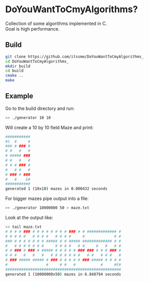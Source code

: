 # DoYouWantToCmyAlgorithms?

Collection of some algorithms implemented in C. <br>
Goal is high performance.

## Build

```bash
git clone https://github.com/itssme/DoYouWantToCmyAlgorithms_
cd DoYouWantToCmyAlgorithms_
mkdir build
cd build
cmake ..
make
```

## Example

Go to the build directory and run:
```bash
>> ./generator 10 10
```

Will create a 10 by 10 field Maze and print:

```bash
###########
#S  #     #
### # ### #
# #   #   #
# ##### ###
# #   #   #
# # # ### #
#   # #   #
# ### # ###
#   #    E#
###########
generated 1 (10x10) mazes in 0.000432 seconds
```

For bigger mazes pipe output into a file:
```bash
>> ./generator 10000000 50 > maze.txt  
```

Look at the output like:
```bash
>> tail maze.txt 
# # # # ### # # # # # # # # ### # # ############# #
# # # # #   # # # #   # # # #     #             # #
### # # # # # # # ##### # # ##### ############# # #
#   # # # # # # #     # # # #   # #     #   #   # #
# # ### # ### # ##### # # # # # ### ### # # # ### #
# # #   #   #   #   # # # # # # #   # #   # # #   #
# ### ##### ##### # ### # # # # # ### ##### # # # #
#                 #     # #   #           #     #E#
###################################################
generated 1 (10000000x50) mazes in 6.848794 seconds
```

